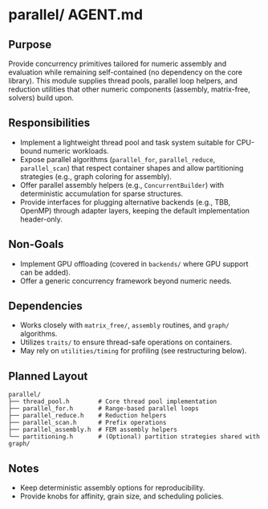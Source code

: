 # parallel/ AGENT.md

## Purpose
Provide concurrency primitives tailored for numeric assembly and evaluation while remaining self-contained (no dependency on the core library). This module supplies thread pools, parallel loop helpers, and reduction utilities that other numeric components (assembly, matrix-free, solvers) build upon.

## Responsibilities
- Implement a lightweight thread pool and task system suitable for CPU-bound numeric workloads.
- Expose parallel algorithms (`parallel_for`, `parallel_reduce`, `parallel_scan`) that respect container shapes and allow partitioning strategies (e.g., graph coloring for assembly).
- Offer parallel assembly helpers (e.g., `ConcurrentBuilder`) with deterministic accumulation for sparse structures.
- Provide interfaces for plugging alternative backends (e.g., TBB, OpenMP) through adapter layers, keeping the default implementation header-only.

## Non-Goals
- Implement GPU offloading (covered in `backends/` where GPU support can be added).
- Offer a generic concurrency framework beyond numeric needs.

## Dependencies
- Works closely with `matrix_free/`, `assembly` routines, and `graph/` algorithms.
- Utilizes `traits/` to ensure thread-safe operations on containers.
- May rely on `utilities/timing` for profiling (see restructuring below).

## Planned Layout
```text
parallel/
├── thread_pool.h        # Core thread pool implementation
├── parallel_for.h       # Range-based parallel loops
├── parallel_reduce.h    # Reduction helpers
├── parallel_scan.h      # Prefix operations
├── parallel_assembly.h  # FEM assembly helpers
└── partitioning.h       # (Optional) partition strategies shared with graph/
```

## Notes
- Keep deterministic assembly options for reproducibility.
- Provide knobs for affinity, grain size, and scheduling policies.
